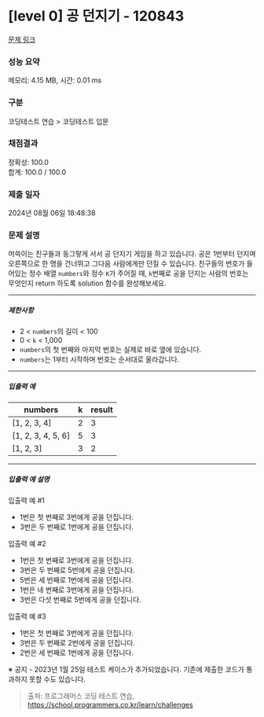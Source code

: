 # [level 0] 공 던지기 - 120843 

[문제 링크](https://school.programmers.co.kr/learn/courses/30/lessons/120843) 

### 성능 요약

메모리: 4.15 MB, 시간: 0.01 ms

### 구분

코딩테스트 연습 > 코딩테스트 입문

### 채점결과

정확성: 100.0<br/>합계: 100.0 / 100.0

### 제출 일자

2024년 08월 06일 18:48:38

### 문제 설명

<p style="user-select: auto !important;">머쓱이는 친구들과 동그랗게 서서 공 던지기 게임을 하고 있습니다. 공은 1번부터 던지며 오른쪽으로 한 명을 건너뛰고 그다음 사람에게만 던질 수 있습니다. 친구들의 번호가 들어있는 정수 배열 <code style="user-select: auto !important;">numbers</code>와 정수 <code style="user-select: auto !important;">K</code>가 주어질 때, <code style="user-select: auto !important;">k</code>번째로 공을 던지는 사람의 번호는 무엇인지 return 하도록 solution 함수를 완성해보세요.</p>

<hr style="user-select: auto !important;">

<h5 style="user-select: auto !important;">제한사항</h5>

<ul style="user-select: auto !important;">
<li style="user-select: auto !important;">2 &lt; <code style="user-select: auto !important;">numbers</code>의 길이 &lt; 100</li>
<li style="user-select: auto !important;">0 &lt; <code style="user-select: auto !important;">k</code> &lt; 1,000</li>
<li style="user-select: auto !important;"><code style="user-select: auto !important;">numbers</code>의 첫 번째와 마지막 번호는 실제로 바로 옆에 있습니다.</li>
<li style="user-select: auto !important;"><code style="user-select: auto !important;">numbers</code>는 1부터 시작하며 번호는 순서대로 올라갑니다.</li>
</ul>

<hr style="user-select: auto !important;">

<h5 style="user-select: auto !important;">입출력 예</h5>
<table class="table" style="user-select: auto !important;">
        <thead style="user-select: auto !important;"><tr style="user-select: auto !important;">
<th style="user-select: auto !important;">numbers</th>
<th style="user-select: auto !important;">k</th>
<th style="user-select: auto !important;">result</th>
</tr>
</thead>
        <tbody style="user-select: auto !important;"><tr style="user-select: auto !important;">
<td style="user-select: auto !important;">[1, 2, 3, 4]</td>
<td style="user-select: auto !important;">2</td>
<td style="user-select: auto !important;">3</td>
</tr>
<tr style="user-select: auto !important;">
<td style="user-select: auto !important;">[1, 2, 3, 4, 5, 6]</td>
<td style="user-select: auto !important;">5</td>
<td style="user-select: auto !important;">3</td>
</tr>
<tr style="user-select: auto !important;">
<td style="user-select: auto !important;">[1, 2, 3]</td>
<td style="user-select: auto !important;">3</td>
<td style="user-select: auto !important;">2</td>
</tr>
</tbody>
      </table>
<hr style="user-select: auto !important;">

<h5 style="user-select: auto !important;">입출력 예 설명</h5>

<p style="user-select: auto !important;">입출력 예 #1</p>

<ul style="user-select: auto !important;">
<li style="user-select: auto !important;">1번은 첫 번째로 3번에게 공을 던집니다.</li>
<li style="user-select: auto !important;">3번은 두 번째로 1번에게 공을 던집니다.</li>
</ul>

<p style="user-select: auto !important;">입출력 예 #2</p>

<ul style="user-select: auto !important;">
<li style="user-select: auto !important;">1번은 첫 번째로 3번에게 공을 던집니다.</li>
<li style="user-select: auto !important;">3번은 두 번째로 5번에게 공을 던집니다.</li>
<li style="user-select: auto !important;">5번은 세 번째로 1번에게 공을 던집니다.</li>
<li style="user-select: auto !important;">1번은 네 번째로 3번에게 공을 던집니다.</li>
<li style="user-select: auto !important;">3번은 다섯 번째로 5번에게 공을 던집니다.</li>
</ul>

<p style="user-select: auto !important;">입출력 예 #3</p>

<ul style="user-select: auto !important;">
<li style="user-select: auto !important;">1번은 첫 번째로 3번에게 공을 던집니다.</li>
<li style="user-select: auto !important;">3번은 두 번째로 2번에게 공을 던집니다.</li>
<li style="user-select: auto !important;">2번은 세 번째로 1번에게 공을 던집니다.</li>
</ul>

<p style="user-select: auto !important;">※ 공지 - 2023년 1월 25일 테스트 케이스가 추가되었습니다. 기존에 제출한 코드가 통과하지 못할 수도 있습니다.</p>


> 출처: 프로그래머스 코딩 테스트 연습, https://school.programmers.co.kr/learn/challenges
